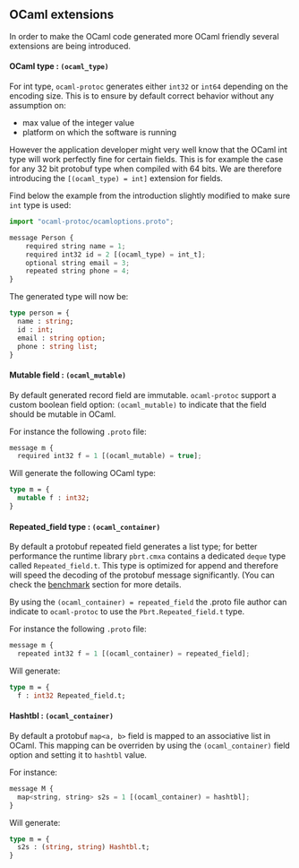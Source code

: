 ## OCaml extensions 

In order to make the OCaml code generated more OCaml friendly several extensions are being introduced. 

#### OCaml type : `(ocaml_type)`

For int type, `ocaml-protoc` generates either `int32` or `int64` depending on the encoding size. This is to ensure by default 
correct behavior without any assumption on:
* max value of the integer value 
* platform on which the software is running

However the application developer might very well know that the OCaml int type will work perfectly fine for certain fields. This is for example the case for any 32 bit protobuf type when compiled with 64 bits. We are therefore introducing the `[(ocaml_type) = int]` extension for fields. 

Find below the example from the introduction slightly modified to make sure `int` type is used:

```Javascript
import "ocaml-protoc/ocamloptions.proto";

message Person {
    required string name = 1;
    required int32 id = 2 [(ocaml_type) = int_t];
    optional string email = 3;
    repeated string phone = 4;
}
``` 

The generated type will now be:

```OCaml
type person = {
  name : string;
  id : int;
  email : string option;
  phone : string list;
}
```

#### Mutable field : `(ocaml_mutable)`

By default generated record field are immutable. `ocaml-protoc` support a custom boolean field option: `(ocaml_mutable)` to indicate that the field should be mutable in OCaml. 

For instance the following `.proto` file:
```Javascript
message m {
  required int32 f = 1 [(ocaml_mutable) = true];
```
Will generate the following OCaml type:
```OCaml
type m = {
  mutable f : int32; 
}
```

#### Repeated_field type : `(ocaml_container)`

By default a protobuf repeated field generates a list type; for better performance the runtime library `pbrt.cmxa` contains a dedicated `deque` type called `Repeated_field.t`. This type is optimized for append and therefore will speed the decoding of the protobuf message significantly. (You can check the [benchmark](doc/benchmark.md) section for more details. 

By using the `(ocaml_container) = repeated_field` the .proto file author can indicate to `ocaml-protoc` to use the `Pbrt.Repeated_field.t` type. 

For instance the following `.proto` file:
```Javascript
message m {
  repeated int32 f = 1 [(ocaml_container) = repeated_field];
```
Will generate:
```OCaml
type m = {
  f : int32 Repeated_field.t; 
```

#### Hashtbl : `(ocaml_container)`

By default a protobuf `map<a, b>` field is mapped to an associative list in OCaml. This mapping can be overriden by using the `(ocaml_container)` field option and setting it to `hashtbl` value. 

For instance:
```Javascript
message M {
  map<string, string> s2s = 1 [(ocaml_container) = hashtbl];
}
```
Will generate:
```OCaml
type m = {
  s2s : (string, string) Hashtbl.t;
}
```
